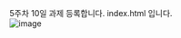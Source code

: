 5주차 10일 과제 등록합니다. 
index.html 입니다.<br>
![image](https://github.com/Meegu80/webhosting/assets/79518297/56287e74-3c6c-482a-aa6a-ba084e9328c9)
